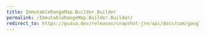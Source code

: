```yaml
---
title: ImmutableRangeMap.Builder.Builder
permalink: /ImmutableRangeMap.Builder.Builder/
redirect_to: https://guava.dev/releases/snapshot-jre/api/docs/com/google/common/collect/ImmutableRangeMap.Builder.html#Builder--
---
```

